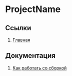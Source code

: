 # ProjectName

## Ссылки

1. [Главная](http://ifellow.markweber.ru/local/static/build/)

## Документация
1. [Как работать со сборкой](readme/howWorks.md)
